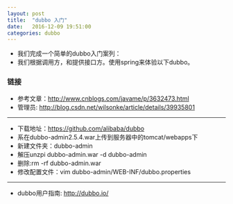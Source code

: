 ```yaml
---
layout: post
title:  "dubbo 入门"
date:   2016-12-09 19:51:00
categories: dubbo
---
```


- 我们完成一个简单的dubbo入门案列：
- 我们根据调用方，和提供接口方。使用spring来体验以下dubbo。

### 链接
- 参考文章：http://www.cnblogs.com/javame/p/3632473.html
- 管理员: http://blog.csdn.net/wilsonke/article/details/39935801

----------------------------------------------------------------

- 下载地址：https://github.com/alibaba/dubbo
- 系在dubbo-admin2.5.4.war上传到服务器中的tomcat/webapps下
- 新建文件夹：dubbo-admin
- 解压unzpi dubbo-admin.war -d dubbo-admin
- 删除:rm -rf dubbo-admin.war
- 修改配置文件：vim dubbo-admin/WEB-INF/dubbo.properties

-------------------------------------------------------
- dubbo用户指南: http://dubbo.io/
